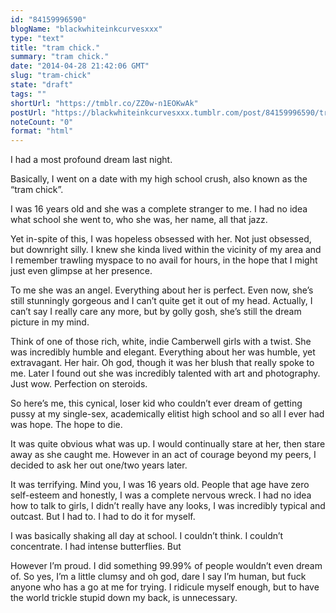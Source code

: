 ```yaml
---
id: "84159996590"
blogName: "blackwhiteinkcurvesxxx"
type: "text"
title: "tram chick."
summary: "tram chick."
date: "2014-04-28 21:42:06 GMT"
slug: "tram-chick"
state: "draft"
tags: ""
shortUrl: "https://tmblr.co/ZZ0w-n1EOKwAk"
postUrl: "https://blackwhiteinkcurvesxxx.tumblr.com/post/84159996590/tram-chick"
noteCount: "0"
format: "html"
---
```


I had a most profound dream last night. 

Basically, I went on a date with my high school crush, also known as the “tram chick”.

I was 16 years old and she was a complete stranger to me. I had no idea what school she went to, who she was, her name, all that jazz.

Yet in-spite of this, I was hopeless obsessed with her. Not just obsessed, but downright silly. I knew she kinda lived within the vicinity of my area and I remember trawling myspace to no avail for hours, in the hope that I might just even glimpse at her presence.

To me she was an angel. Everything about her is perfect. Even now, she’s still stunningly gorgeous and I can’t quite get it out of my head. Actually, I can’t say I really care any more, but by golly gosh, she’s still the dream picture in my mind.

Think of one of those rich, white, indie Camberwell girls with a twist. She was incredibly humble and elegant. Everything about her was humble, yet extravagant. Her hair. Oh god, though it was her blush that really spoke to me. Later I found out she was incredibly talented with art and photography. Just wow. Perfection on steroids.

So here’s me, this cynical, loser kid who couldn’t ever dream of getting pussy at my single-sex, academically elitist high school and so all I ever had was hope. The hope to die.

It was quite obvious what was up. I would continually stare at her, then stare away as she caught me. However in an act of courage beyond my peers, I decided to ask her out one/two years later.

It was terrifying. Mind you, I was 16 years old. People that age have zero self-esteem and honestly, I was a complete nervous wreck. I had no idea how to talk to girls, I didn’t really have any looks, I was incredibly typical and outcast. But I had to. I had to do it for myself.

I was basically shaking all day at school. I couldn’t think. I couldn’t concentrate. I had intense butterflies. But

However I’m proud. I did something 99.99% of people wouldn’t even dream of. So yes, I’m a little clumsy and oh god, dare I say I’m human, but fuck anyone who has a go at me for trying. I ridicule myself enough, but to have the world trickle stupid down my back, is unnecessary.